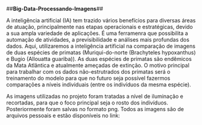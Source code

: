 ##**Big-Data-Processando-Imagens**##

A inteligência artificial (IA) tem trazido vários benefícios para diversas áreas de atuação, principalmente nas etapas operacionais e estratégicas, devido a sua ampla variedade de aplicações. É uma ferramenra que possibilita a automação de atividades, a previsibilidade e análises mais profundas dos dados. Aqui, utilizaremos a inteligência artificial
na comparação de imagens de duas espécies de primatas (Muriqui-do-norte (Brachyteles hypoxanthus) e Bugio (Allouatta guariba)). As duas espécies de primatas são endêmicos da Mata Atlântica e atualmente ameçadas de extinção. O motivo principal para trabalhar com os dados não-estrutrados dos primatas será o treinamento do modelo para que no futuro seja possível fazermos  comparações a níveis individuais (entre os indivíduos da mesma espécie). 

As imagens utilizadas no projeto foram tratadas a nível de iluminação e recortadas, para que o foco principal seja o rosto dos indivíduos. Posteriormente foram salvas no formato png.
Todos as imagens são de arquivos pessoais e estão disponíveis no link: 

